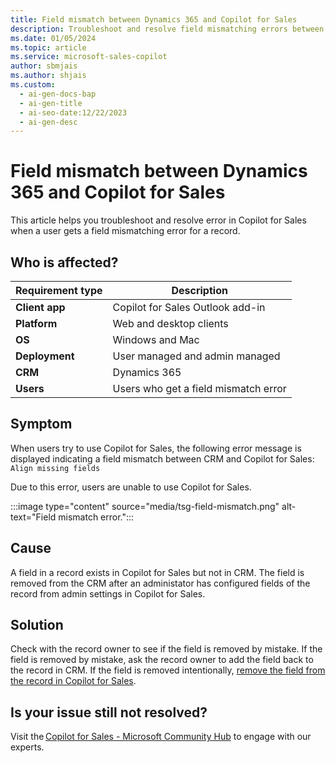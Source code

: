 ```yaml
---
title: Field mismatch between Dynamics 365 and Copilot for Sales
description: Troubleshoot and resolve field mismatching errors between Dynamics 365 and Copilot for Sales with this article.
ms.date: 01/05/2024
ms.topic: article
ms.service: microsoft-sales-copilot
author: sbmjais
ms.author: shjais
ms.custom:
  - ai-gen-docs-bap
  - ai-gen-title
  - ai-seo-date:12/22/2023
  - ai-gen-desc
---
```


# Field mismatch between Dynamics 365 and Copilot for Sales

This article helps you troubleshoot and resolve error in Copilot for Sales when a user gets a field mismatching error for a record.

## Who is affected?

| Requirement type |Description  |
|---------|---------|
|**Client app**     |  Copilot for Sales Outlook add-in        |
|**Platform**     | Web and desktop clients         |
|**OS**     | Windows and Mac         |
|**Deployment**     | User managed and admin managed       |
|**CRM**     | Dynamics 365        |
|**Users**     | Users who get a field mismatch error  |

## Symptom

When users try to use Copilot for Sales, the following error message is displayed indicating a field mismatch between CRM and Copilot for Sales: `Align missing fields` 

Due to this error, users are unable to use Copilot for Sales.

:::image type="content" source="media/tsg-field-mismatch.png" alt-text="Field mismatch error.":::

## Cause

A field in a record exists in Copilot for Sales but not in CRM. The field is removed from the CRM after an administator has configured fields of the record from admin settings in Copilot for Sales.

## Solution

Check with the record owner to see if the field is removed by mistake. If the field is removed by mistake, ask the record owner to add the field back to the record in CRM. If the field is removed intentionally, [remove the field from the record in Copilot for Sales](customize-forms-and-fields.md#remove-fields).

## Is your issue still not resolved?

Visit the [Copilot for Sales - Microsoft Community Hub](https://techcommunity.microsoft.com/t5/viva-sales/bd-p/VivaSales) to engage with our experts.